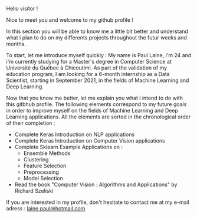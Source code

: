 Hello visitor !

Nice to meet you and welcome to my github profile ! 

In this section you will be able to know me a little bit better and understand what i plan to do on my differents projects throughout the futur weeks and months.

To start, let me introduce myself quickly :
My name is Paul Laine, i'm 24 and i'm currently studying for a Master's degree in Computer Science at Université du Québec à Chicoutimi. 
As part of the validation of my education program, I am looking for a 6-month internship as a Data Scientist, starting in September 2021, in the fields of Machine Learning and Deep Learning.

Now that you know me better, let me explain you what i intend to do with this gitbhub profile. The following elements correspond to my future goals in order to improve myself on the fields of Machine Learning and Deep Learning applications. All the elements are sorted in the chronological order of their completion :
  -   Complete Keras Introduction on NLP applications
  -   Complete Keras Introduction on Computer Vision applications
  -   Complete Sklearn Example Applications on :
      - Ensemble Methods
      - Clustering
      - Feature Selection
      - Preprocessing
      - Model Selection
  -   Read the book "Computer Vision : Algorithms and Applications" by Richard Szeliski


If you are interested in my profile, don't hesitate to contact me at my e-mail adress : laine.paul@hotmail.com


